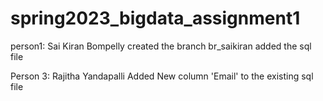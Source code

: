 # spring2023_bigdata_assignment1
person1: Sai Kiran Bompelly
created the branch br_saikiran
added the sql file

Person 3: Rajitha Yandapalli
Added New column 'Email' to the existing sql file
